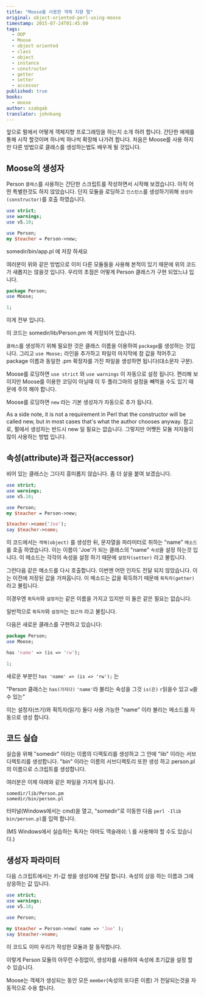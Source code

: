 ```yaml
---
title: "Moose를 사용한 객체 지향 펄"
original: object-oriented-perl-using-moose
timestamp: 2015-07-24T01:45:00
tags:
  - OOP
  - Moose
  - object oriented
  - class
  - object
  - instance
  - constructor
  - getter
  - setter
  - accessor
published: true
books:
  - moose
author: szabgab
translator: johnkang
---
```



앞으로 펄에서 어떻게 객체지향 프로그래밍을 하는지 소개 하려 합니다.
간단한 예제를 통해 시작 할것이며 하나씩 하나씩 확장해 나가려 합니다.
처음은 Moose를 사용 하지만 다른 방법으로 클래스를 생성하는법도 배우게 될 것입니다.


## Moose의 생성자

Person `클래스`를 사용하는 간단한 스크립트를 작성하면서 시작해 보겠습니다.
아직 어떤 특별한것도 하지 않았습니다. 단지 모듈을 로딩하고 `인스턴스`를 생성하기위해
`생성자(constructor)`를 호출 하였습니다.

```perl
use strict;
use warnings;
use v5.10;

use Person;
my $teacher = Person->new;
```

somedir/bin/app.pl 에 저장 하세요

여러분이 위와 같은 방법으로 이미 다른 모듈들을 사용해 본적이 있기 때문에
위의 코드가 새롭지는 않을것 입니다. 우리의 초점은 어떻게 Person 클래스가
구현 되었느냐 입니다.

```perl
package Person;
use Moose;

1;
```

이게 전부 입니다.

이 코드는 somedir/lib/Person.pm 에 저장되어 있습니다.

`클래스`를 생성하기 위해 필요한 것은 클래스 이름을 이용하여 `package`를
생성하는 것입니다. 그리고 `use Moose;` 라인을 추가하고
파일의 마지막에 참 값을 적어주고 package 이름과 동일한 .pm 확장자를
가진 파일을 생성하면 됩니다(대소문자 구분).

Moose를 로딩하면 `use strict` 와 `use warnings` 이 자동으로 설정 됩니다.
편리해 보이지만 Moose를 이용한 코딩이 아닐때 이 두 플라그마의 설정을 빼먹을 수도 있기
때문에 주의 해야 합니다.



Moose를 로딩하면 `new` 라는 기본 생성자가 자동으로 추가 됩니다.

As a side note, it is not a requirement in Perl that the constructor will be called
new, but in most cases that's what the author chooses anyway.
참고로, 펄에서 생성자는 반드시 new 일 필요는 없습니다.
그렇지만 어쨋든 모듈 저자들이 많이 사용하는 방법 입니다.

## 속성(attribute)과 접근자(accessor)

비어 있는 클래스는 그다지 흥미롭지 않습니다.
좀 더 살을 붙여 보겠습니다.

```perl
use strict;
use warnings;
use v5.10;

use Person;
my $teacher = Person->new;

$teacher->name('Joe');
say $teacher->name;
```

이 코드에서는 `객체(object)` 를 생성한 뒤, 문자열을 파라미터로 취하는 "name" `메소드` 를
호출 하였습니다. 이는 이름이 'Joe'가 되는 클래스의 "name" `속성`을 설정 하는것 입니다.
이 메소드는 각각의 속성을 설정 하기 때문에 `설정자(setter)` 라고 불립니다.

그런다음 같은 메소드를 다시 호출합니다. 이번엔 어떤 인자도 전달 되지 않았습니다.
이는 이전에 저장된 값을 가져옵니다. 이 메소드는 값을 획득하기 때문에 `획득자(getter)` 라고 불립니다.

이경우엔 `획득자`와 `설정자`는 같은 이름을 가지고 있지만
이 둘은 같은 필요는 없습니다.

일반적으로 `획득자`와 `설정자`는 `접근자` 라고 불립니다.

다음은 새로운 클래스를 구현하고 있습니다:

```perl
package Person;
use Moose;

has 'name' => (is => 'rw');

1;
```

새로운 부분인 `has 'name' => (is => 'rw');` 는 

"Person 클래스는 `has(가지다)` `'name'`라 불리는 속성을
그것 `is(은)` `r`읽을수 있고 `w`쓸수 있는"

이는 설정자(쓰기)와 획득자(읽기) 둘다 사용 가능한   "name" 이라 불리는 메소드를
자동으로 생성 합니다.

## 코드 실습

실습을 위해 "somedir" 이라는 이름의 디렉토리를 생성하고 그 안에 "lib" 이라는 서브디렉토리를
생성합니다. "bin" 이라는 이름의 서브디렉토리 또한 생성 하고 person.pl 의 이름으로 스크립트를 생성합니다.

여러분은 이제 아래와 같은 파일을 가지게 됩니다.

```
somedir/lib/Person.pm
somedir/bin/person.pl
```

터미널(Windows에서는 cmd)을 열고, "somedir"로 이동한 다음
`perl -Ilib bin/person.pl`를 입력 합니다.

(MS Windows에서 실습하는 독자는 아마도 역슬래쉬: \ 를 사용해야 할 수도 있습니다.)

## 생성자 파라미터

다음 스크립트에서는 키-값 쌍을 생성자에 전달 합니다.
속성의 상응 하는 이름과 그에 상응하는 값 입니다.

```perl
use strict;
use warnings;
use v5.10;

use Person;

my $teacher = Person->new( name => 'Joe' );
say $teacher->name;
```

이 코드도 이미 우리가 작성한 모듈과 잘 동작합니다.

이렇게 Person 모듈의 아무런 수정없이, 생성자를 사용하여 속성에 초기값을
설정 할 수 있습니다.

Moose는 객체가 생성되는 동안 모든 `member`(속성의 또다른 이름) 가 전달되는것을
자동적으로 수용 합니다.

